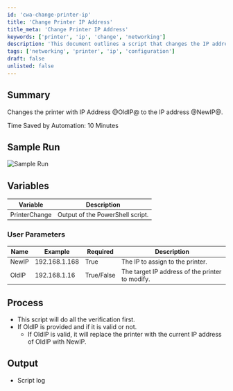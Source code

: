 ```yaml
---
id: 'cwa-change-printer-ip'
title: 'Change Printer IP Address'
title_meta: 'Change Printer IP Address'
keywords: ['printer', 'ip', 'change', 'networking']
description: 'This document outlines a script that changes the IP address of a printer from an old IP address to a new one, detailing the process, variables, and user parameters involved in the operation.'
tags: ['networking', 'printer', 'ip', 'configuration']
draft: false
unlisted: false
---
```

## Summary

Changes the printer with IP Address @OldIP@ to the IP address @NewIP@.

Time Saved by Automation: 10 Minutes

## Sample Run

![Sample Run](..\..\..\static\img\Printer-Change-IP\image_1.png)

## Variables

| Variable      | Description                          |
|---------------|--------------------------------------|
| PrinterChange | Output of the PowerShell script.     |

### User Parameters

| Name   | Example        | Required     | Description                              |
|--------|----------------|--------------|------------------------------------------|
| NewIP  | 192.168.1.168  | True         | The IP to assign to the printer.        |
| OldIP  | 192.168.1.16   | True/False   | The target IP address of the printer to modify. |

## Process

- This script will do all the verification first.
- If OldIP is provided and if it is valid or not.
  - If OldIP is valid, it will replace the printer with the current IP address of OldIP with NewIP.

## Output

- Script log



